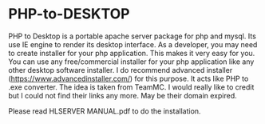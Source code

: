 # PHP-to-DESKTOP
PHP to Desktop is a portable apache server package for php and mysql. Its use IE engine to render its desktop interface. As a developer, you may need to create installer for your php application. This makes it very easy for you. You can use any free/commercial installer for your php application like any other desktop software installer. I do recommend advanced installer (https://www.advancedinstaller.com/) for this purpose. It acts like PHP to .exe converter. The idea is taken from TeamMC. I would really like to credit but I could not find their links any more. May be their domain expired.

Please read HLSERVER MANUAL.pdf to do the installation.
